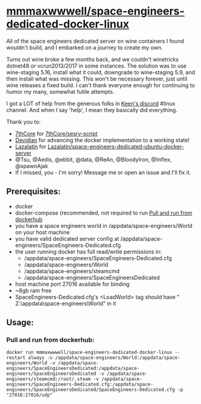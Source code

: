 # [mmmaxwwwell/space-engineers-dedicated-docker-linux](https://github.com/mmmaxwwwell/space-engineers-dedicated-docker-linux)
All of the space engineers dedicated server on wine containers I found wouldn't build, and I embarked on a journey to create my own. 

Turns out wine broke a few months back, and we couldn't winetricks dotnet48 or vcrun2013/2017 in some instances. The solution was to use wine-staging 5.16, install what it could, downgrade to wine-staging 5.9, and then install what was missing. This won't be necessary forever, just until wine releases a fixed build. I can't thank everyone enough for continuing to humor my many, somewhat futile attempts.

I got a LOT of help from the generous folks in [Keen's discord](https://discord.com/invite/keenswh) #linux channel. And when I say 'help', I mean they basically did everything.

Thank you to:
* [7thCore](https://github.com/7thCore) for [7thCore/sesrv-script](https://github.com/7thCore/sesrv-script)
* [Devidian](https://github.com/Devidian) for advancing the docker implementation to a working state!
* [Lazalatin](https://github.com/Lazalatin) for [Lazalatin/space-engineers-dedicated-ubuntu-docker-server](https://github.com/Lazalatin/space-engineers-dedicated-ubuntu-docker-server)
* @Tsu, @Aedis, @ebbit, @data, @ReAn, @BloodyIron, @Inflex, @spawnAjak
* If I missed, you - I'm sorry! Message me or open an issue and I'll fix it.

## Prerequisites:
* docker
* docker-compose (recommended, not required to run [Pull and run from dockerhub](#pull-and-run-from-dockerhub)
* you have a space engineers world in /appdata/space-engineers/World on your host machine
* you have valid dedicated server config at /appdata/space-engineers/SpaceEngineers-Dedicated.cfg
* the user running docker has full read/write permissions in:
  *  /appdata/space-engineers/SpaceEngineers-Dedicated.cfg
  *  /appdata/space-engineers/World
  *  /appdata/space-engineers/steamcmd
  *  /appdata/space-engineers/SpaceEngineersDedicated
* host machine port 27016 available for binding
* ~8gb ram free
* SpaceEngineers-Dedicated.cfg's \<LoadWorld\> tag should have " Z:\appdata\space-engineers\World" in it

## Usage:
### Pull and run from dockerhub:
```docker run mmmaxwwwell/space-engineers-dedicated-docker-linux --restart always -v /appdata/space-engineers/World:/appdata/space-engineers/World -v /appdata/space-engineers/SpaceEngineersDedicated:/appdata/space-engineers/SpaceEngineersDedicated -v /appdata/space-engineers/steamcmd:/root/.steam -v /appdata/space-engineers/SpaceEngineers-Dedicated.cfg:/appdata/space-engineers/SpaceEngineersDedicated/SpaceEngineers-Dedicated.cfg -p "27016:27016/udp"```
